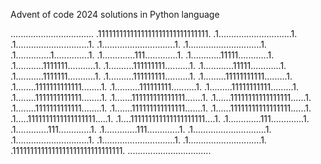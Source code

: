 Advent of code 2024 solutions in Python language

.................................
.1111111111111111111111111111111.
.1.............................1.
.1.............................1.
.1.............................1.
.1.............................1.
.1..............1..............1.
.1.............111.............1.
.1............11111............1.
.1...........1111111...........1.
.1..........111111111..........1.
.1............11111............1.
.1...........1111111...........1.
.1..........111111111..........1.
.1.........11111111111.........1.
.1........1111111111111........1.
.1..........111111111..........1.
.1.........11111111111.........1.
.1........1111111111111........1.
.1.......111111111111111.......1.
.1......11111111111111111......1.
.1........1111111111111........1.
.1.......111111111111111.......1.
.1......11111111111111111......1.
.1.....1111111111111111111.....1.
.1....111111111111111111111....1.
.1.............111.............1.
.1.............111.............1.
.1.............111.............1.
.1.............................1.
.1.............................1.
.1.............................1.
.1.............................1.
.1111111111111111111111111111111.
.................................
